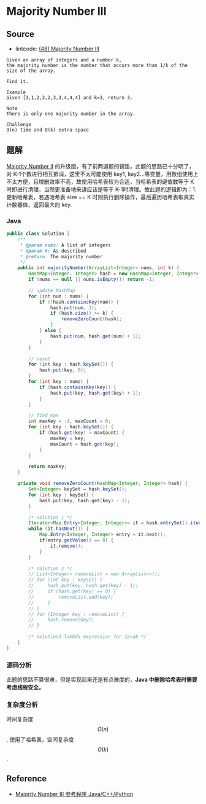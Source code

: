 # Majority Number III

## Source

- lintcode: [(48) Majority Number III](http://www.lintcode.com/en/problem/majority-number-iii/)

```
Given an array of integers and a number k,
the majority number is the number that occurs more than 1/k of the size of the array.

Find it.

Example
Given [3,1,2,3,2,3,3,4,4,4] and k=3, return 3.

Note
There is only one majority number in the array.

Challenge
O(n) time and O(k) extra space
```

## 题解

[Majority Number II](http://algorithm.yuanbin.me/zh-cn/math_and_bit_manipulation/majority_number_ii.html) 的升级版，有了前两道题的铺垫，此题的思路已十分明了，对 K-1个数进行相互抵消，这里不太可能使用 key1, key2...等变量，用数组使用上不太方便，且增删效率不高，故使用哈希表较为合适，当哈希表的键值数等于 K 时即进行清理，当然更准备地来讲应该是等于 K-1时清理。故此题的逻辑即为：1. 更新哈希表，若遇哈希表 size == K 时则执行删除操作，最后遍历哈希表取真实计数器值，返回最大的 key.

### Java

```java
public class Solution {
    /**
     * @param nums: A list of integers
     * @param k: As described
     * @return: The majority number
     */
    public int majorityNumber(ArrayList<Integer> nums, int k) {
        HashMap<Integer, Integer> hash = new HashMap<Integer, Integer>();
        if (nums == null || nums.isEmpty()) return -1;

        // update HashMap
        for (int num : nums) {
            if (!hash.containsKey(num)) {
                hash.put(num, 1);
                if (hash.size() >= k) {
                    removeZeroCount(hash);
                }
            } else {
                hash.put(num, hash.get(num) + 1);
            }
        }

        // reset
        for (int key : hash.keySet()) {
            hash.put(key, 0);
        }
        for (int key : nums) {
            if (hash.containsKey(key)) {
                hash.put(key, hash.get(key) + 1);
            }
        }

        // find max
        int maxKey = -1, maxCount = 0;
        for (int key : hash.keySet()) {
            if (hash.get(key) > maxCount) {
                maxKey = key;
                maxCount = hash.get(key);
            }
        }

        return maxKey;
    }

    private void removeZeroCount(HashMap<Integer, Integer> hash) {
        Set<Integer> keySet = hash.keySet();
        for (int key : keySet) {
            hash.put(key, hash.get(key) - 1);
        }

        /* solution 1 */
        Iterator<Map.Entry<Integer, Integer>> it = hash.entrySet().iterator();
        while (it.hasNext()) {
            Map.Entry<Integer, Integer> entry = it.next();
            if(entry.getValue() == 0) {
                it.remove();
            }
        }

        /* solution 2 */
        // List<Integer> removeList = new ArrayList<>();
        // for (int key : keySet) {
        //     hash.put(key, hash.get(key) - 1);
        //     if (hash.get(key) == 0) {
        //         removeList.add(key);
        //     }
        // }
        // for (Integer key : removeList) {
        //     hash.remove(key);
        // }

        /* solution3 lambda expression for Java8 */
    }
}
```

### 源码分析

此题的思路不算很难，但是实现起来还是有点难度的，**Java 中删除哈希表时需要考虑线程安全。**

### 复杂度分析

时间复杂度 $$O(n)$$, 使用了哈希表，空间复杂度 $$O(k)$$.

## Reference

- [Majority Number III 参考程序 Java/C++/Python](http://www.jiuzhang.com/solutions/majority-number-iii/)
